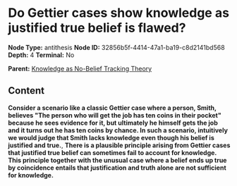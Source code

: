 # Do Gettier cases show knowledge as justified true belief is flawed?

**Node Type:** antithesis
**Node ID:** 32856b5f-4414-47a1-ba19-c8d2141bd568
**Depth:** 4
**Terminal:** No

**Parent:** [Knowledge as No-Belief Tracking Theory](knowledge-as-no-belief-tracking-theory-synthesis-4c331db4-d170-461b-8235-d26613794630.md)

## Content

**Consider a scenario like a classic Gettier case where a person, Smith, believes "The person who will get the job has ten coins in their pocket" because he sees evidence for it, but ultimately he himself gets the job and it turns out he has ten coins by chance. In such a scenario, intuitively we would judge that Smith lacks knowledge even though his belief is justified and true.**, **There is a plausible principle arising from Gettier cases that justified true belief can sometimes fail to account for knowledge. This principle together with the unusual case where a belief ends up true by coincidence entails that justification and truth alone are not sufficient for knowledge.**
